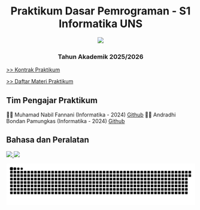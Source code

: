 <h1 align="center">Praktikum Dasar Pemrograman - S1 Informatika UNS</h1>

<p align="center">
<img width="400" src="https://img.freepik.com/free-vector/programming-concept-illustration_114360-1351.jpg?w=1060"></img>
</p>

<h3 align="center">Tahun Akademik 2025/2026</h3>

[>> Kontrak Praktikum](kontrak.md)

[>> Daftar Materi Praktikum](silabus.md)

## Tim Pengajar Praktikum

👨‍🏫 Muhamad Nabil Fannani (Informatika - 2024) [Github](https://github.com/Nabil-Fan) 
👨‍🏫 Andradhi Bondan Pamungkas (Informatika - 2024) [Github](https://github.com/) 

## Bahasa dan Peralatan

<a href="https://www.w3schools.com/c/index.php">
    <img src="https://img.icons8.com/?size=100&id=40670&format=png&color=000000" width="50"></img>
</a>
<a href="https://code.visualstudio.com/download">
    <img src="https://img.icons8.com/?size=100&id=0OQR1FYCuA9f&format=png&color=000000" width="50"></img>
</a>

![snakegif](https://github.com/TekyaygilFethi/TekyaygilFethi/blob/output/github-contribution-grid-snake.svg)
